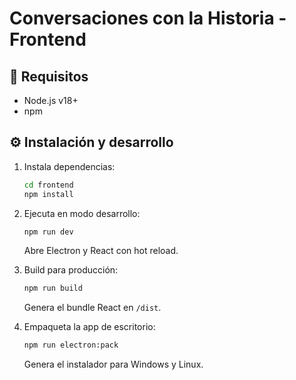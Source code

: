# Conversaciones con la Historia - Frontend

## 🚀 Requisitos

- Node.js v18+
- npm

## ⚙️ Instalación y desarrollo

1. Instala dependencias:
   ```bash
   cd frontend
   npm install
   ```
2. Ejecuta en modo desarrollo:
   ```bash
   npm run dev
   ```
   Abre Electron y React con hot reload.

3. Build para producción:
   ```bash
   npm run build
   ```
   Genera el bundle React en `/dist`.

4. Empaqueta la app de escritorio:
   ```bash
   npm run electron:pack
   ```
   Genera el instalador para Windows y Linux.
